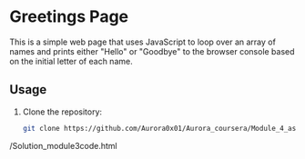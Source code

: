 # Greetings Page

This is a simple web page that uses JavaScript to loop over an array of names and prints either "Hello" or "Goodbye" to the browser console based on the initial letter of each name.

## Usage

1. Clone the repository:

   ```bash
   git clone https://github.com/Aurora0x01/Aurora_coursera/Module_4_assignement
/Solution_module3code.html
